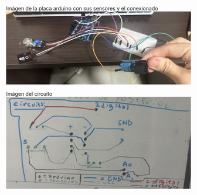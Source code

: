 Imágen de la placa arduino con sus sensores y el conexionado
![Circuito del proyecto](IMG_2645.jpeg)

Imágen del circuito
![Circuito del proyecto](IMG_2643.jpeg)
